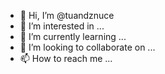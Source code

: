 - 👋 Hi, I’m @tuandznuce
- 👀 I’m interested in ...
- 🌱 I’m currently learning ...
- 💞️ I’m looking to collaborate on ...
- 📫 How to reach me ...

<!---
tuandznuce/tuandznuce is a ✨ special ✨ repository because its `README.md` (this file) appears on your GitHub profile.
You can click the Preview link to take a look at your changes.
--->
